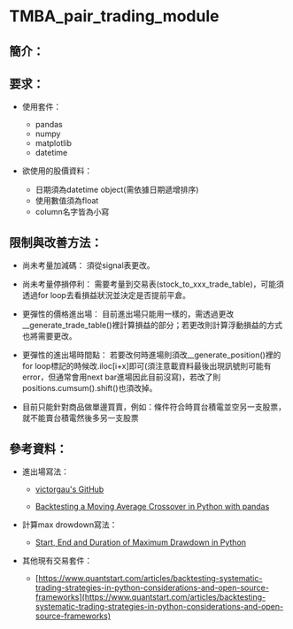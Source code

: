 # TMBA_pair_trading_module
## 簡介：

## 要求：
* 使用套件：
  * pandas
  * numpy
  * matplotlib
  * datetime

* 欲使用的股價資料：
  * 日期須為datetime object(需依據日期遞增排序)
  * 使用數值須為float
  * column名字皆為小寫

## 限制與改善方法：
* 尚未考量加減碼：
  須從signal表更改。

* 尚未考量停損停利：
  需要考量到交易表(stock_to_xxx_trade_table)，可能須透過for loop去看損益狀況並決定是否提前平倉。

* 更彈性的價格進出場：
  目前進出場只能用一樣的，需透過更改__generate_trade_table()裡計算損益的部分；若更改則計算浮動損益的方式也將需要更改。

* 更彈性的進出場時間點：
  若要改何時進場則須改__generate_position()裡的for loop標記的時候改.iloc[i+x]即可(須注意載資料最後出現訊號則可能有error，但通常會用next bar進場因此目前沒寫)，若改了則positions.cumsum().shift()也須改掉。

* 目前只能針對商品做單邊買賣，例如：條件符合時買台積電並空另一支股票，就不能賣台積電然後多另一支股票

## 參考資料：
* 進出場寫法：
  * [victorgau's GitHub](https://github.com/victorgau/PyConTW2018Tutorial/blob/master/06.%20strategies/%E9%80%B2%E5%87%BA%E5%A0%B4%E7%AD%96%E7%95%A5.ipynb)

  * [Backtesting a Moving Average Crossover in Python with pandas](https://www.quantstart.com/articles/Backtesting-a-Moving-Average-Crossover-in-Python-with-pandas)

* 計算max drowdown寫法：
  * [Start, End and Duration of Maximum Drawdown in Python](https://stackoverflow.com/questions/22607324/start-end-and-duration-of-maximum-drawdown-in-python)

* 其他現有交易套件：
  * [https://www.quantstart.com/articles/backtesting-systematic-trading-strategies-in-python-considerations-and-open-source-frameworks](https://www.quantstart.com/articles/backtesting-systematic-trading-strategies-in-python-considerations-and-open-source-frameworks)
